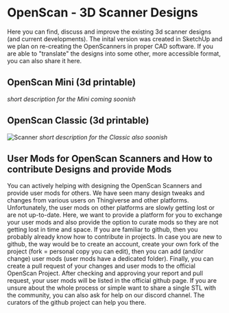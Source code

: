 # OpenScan - 3D Scanner Designs

Here you can find, discuss and improve the existing 3d scanner designs (and current developments). The inital version was created in SketchUp and we plan on re-creating the OpenScanners in proper CAD software. If you are able to "translate" the designs into some other, more accessible format, you can also share it here.


## OpenScan Mini (3d printable)

*short description for the Mini coming soonish*

## OpenScan Classic (3d printable)
![Scanner](https://user-images.githubusercontent.com/57842400/169291865-c63c1d08-4fa7-456f-bc4e-53b7bae7521c.jpg)
*short description for the Classic also soonish*

## User Mods for OpenScan Scanners and How to contribute Designs and provide  Mods

You can actively helping with designing the OpenScan Scanners and provide user mods for others. We have seen many design tweaks and changes from various users on Thingiverse and other platforms. Unfortunately, the user mods on other platforms are slowly getting lost or are not up-to-date. Here, we want to provide a platform for you to exchange your user mods and also provide the option to curate mods so they are not getting lost in time and space. 
If you are familiar to github, then you probably already know how to contribute in projects. In case you are new to github, the way would be to create an account, create your own fork of the project (fork = personal copy you can edit), then you can add (and/or change) user mods (user mods have a dedicated folder). Finally, you can create a pull request of your changes and user mods to the official OpenScan Project. After checking and approving your report and pull request, your user mods will be listed in the official github page. 
If you are unsure about the whole process or simple want to share a single STL with the community, you can also ask for help on our discord channel. The curators of the github project can help you there.
